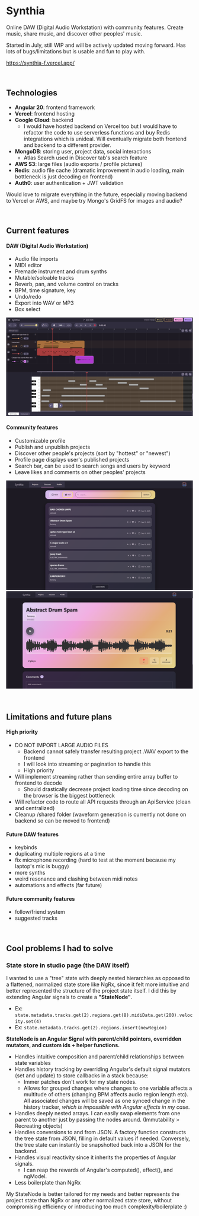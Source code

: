 # Synthia
Online DAW (Digital Audio Workstation) with community features. Create music, share music, and discover other peoples' music.

Started in July, still WIP and will be actively updated moving forward. Has lots of bugs/limitations but is usable and fun to play with.

https://synthia-f.vercel.app/

&nbsp;

## Technologies
* **Angular 20**: frontend framework
* **Vercel**: frontend hosting
* **Google Cloud**: backend
    * I would have hosted backend on Vercel too but I would have to refactor the code to use serverless functions and buy Redis integrations which is unideal. Will eventually migrate both frontend and backend to a different provider.
* **MongoDB**: storing user, project data, social interactions 
    * Atlas Search used in Discover tab's search feature
* **AWS S3**: large files (audio exports / profile pictures)
* **Redis**: audio file cache (dramatic improvement in audio loading, main bottleneck is just decoding on frontend)
* **Auth0**: user authentication + JWT validation

Would love to migrate everything in the future, especially moving backend to Vercel or AWS, and maybe try Mongo's GridFS for images and audio?

&nbsp;

## Current features
#### DAW (Digital Audio Workstation)
* Audio file imports
* MIDI editor
* Premade instrument and drum synths
* Mutable/soloable tracks
* Reverb, pan, and volume control on tracks 
* BPM, time signature, key
* Undo/redo 
* Export into WAV or MP3
* Box select

![image](/imgs/studio_page.png)

#### Community features
* Customizable profile
* Publish and unpublish projects
* Discover other people's projects (sort by "hottest" or "newest")
* Profile page displays user's published projects
* Search bar, can be used to search songs and users by keyword
* Leave likes and comments on other peoples' projects

![image](/imgs/discover_page.png)
![image](/imgs/released_track.png)

&nbsp;

## Limitations and future plans
#### High priority
* DO NOT IMPORT LARGE AUDIO FILES 
	* Backend cannot safely transfer resulting project .WAV export to the frontend
    * I will look into streaming or pagination to handle this
    * High priority
* Will implement streaming rather than sending entire array buffer to frontend to decode
    * Should drastically decrease project loading time since decoding on the browser is the biggest bottleneck
* Will refactor code to route all API requests through an ApiService (clean and centralized)
* Cleanup /shared folder (waveform generation is currently not done on backend so can be moved to frontend)
#### Future DAW features
* keybinds
* duplicating multiple regions at a time
* fix microphone recording (hard to test at the moment because my laptop's mic is buggy)
* more synths
* weird resonance and clashing between midi notes
* automations and effects (far future)
#### Future community features
* follow/friend system
* suggested tracks

&nbsp;

## Cool problems I had to solve
### State store in studio page (the DAW itself)

I wanted to use a "tree" state with deeply nested hierarchies as opposed to a flattened, normalized state store like NgRx, since it felt more intuitive and better represented the structure of the project state itself. I did this by extending Angular signals to create a **"StateNode"**.

* Ex: ```state.metadata.tracks.get(2).regions.get(8).midiData.get(200).velocity.set(4)```
* Ex: ```state.metadata.tracks.get(2).regions.insert(newRegion)```

**StateNode is an Angular Signal with parent/child pointers, overridden mutators, and custom ids + helper functions.**
* Handles intuitive composition and parent/child relationships between state variables
* Handles history tracking by overriding Angular's default signal mutators (set and update) to store callbacks in a stack because:
    * Immer patches don't work for my state nodes. 
    * Allows for grouped changes where changes to one variable affects a multitude of others (changing BPM affects audio region length etc). All associated changes will be saved as one synced change in the history tracker, *which is impossible with Angular effects in my case*.
* Handles deeply nested arrays. I can easily swap elements from one parent to another just by passing the nodes around. (Immutability > Recreating objects)
* Handles conversions to and from JSON. A factory function constructs the tree state from JSON, filling in default values if needed. Conversely, the tree state can instantly be snapshotted back into a JSON for the backend.
* Handles visual reactivity since  it inherits the properties of Angular signals.
    * I can reap the rewards of Angular's computed(), effect(), and ngModel.
* Less boilerplate than NgRx

My StateNode is better tailored for my needs and better represents the project state than NgRx or any other normalized state store, without compromising efficiency or introducing too much complexity/boilerplate :)
